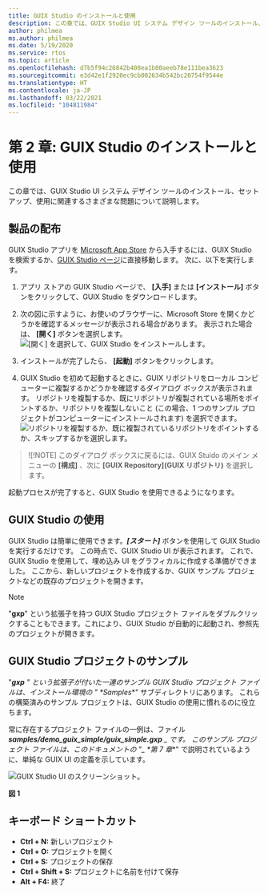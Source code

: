 ```yaml
---
title: GUIX Studio のインストールと使用
description: この章では、GUIX Studio UI システム デザイン ツールのインストール、セットアップ、使用に関連するさまざまな問題について説明します。
author: philmea
ms.author: philmea
ms.date: 5/19/2020
ms.service: rtos
ms.topic: article
ms.openlocfilehash: d7b5f94c26842b408ea1b00aeeb78e111bea3623
ms.sourcegitcommit: e3d42e1f2920ec9cb002634b542bc20754f9544e
ms.translationtype: HT
ms.contentlocale: ja-JP
ms.lasthandoff: 03/22/2021
ms.locfileid: "104811984"
---
```

# <a name="chapter-2-installation-and-use-of-guix-studio"></a>第 2 章: GUIX Studio のインストールと使用

この章では、GUIX Studio UI システム デザイン ツールのインストール、セットアップ、使用に関連するさまざまな問題について説明します。 

## <a name="product-distribution"></a>製品の配布

GUIX Studio アプリを [Microsoft App Store](https://microsoft.com/store/apps) から入手するには、GUIX Studio を検索するか、[GUIX Studio ページ](https://www.microsoft.com/p/azure-rtos-guix-studio/9pbm1k1r7q0f?activetab=pivot:overviewtab)に直接移動します。 次に、以下を実行します。

1. アプリ ストアの GUIX Studio ページで、 **[入手]** または **[インストール]** ボタンをクリックして、GUIX Studio をダウンロードします。

1. 次の図に示すように、お使いのブラウザーに、Microsoft Store を開くかどうかを確認するメッセージが表示される場合があります。 表示された場合は、 **[開く]** ボタンを選択します。
![[開く] を選択して、GUIX Studio をインストールします。](./media/guix-studio/open-ms-store.png)

1. インストールが完了したら、 **[起動]** ボタンをクリックします。

1. GUIX Studio を初めて起動するときに、GUIX リポジトリをローカル コンピューターに複製するかどうかを確認するダイアログ ボックスが表示されます。 リポジトリを複製するか、既にリポジトリが複製されている場所をポイントするか、リポジトリを複製しないこと (この場合、1 つのサンプル プロジェクトがコンピューターにインストールされます) を選択できます。
![リポジトリを複製するか、既に複製されているリポジトリをポイントするか、スキップするかを選択します。](./media/guix-studio/clone-repo.png)

> ![!NOTE]
> このダイアログ ボックスに戻るには、GUIX Stuido のメイン メニューの **[構成]** 、次に **[GUIX Repository]\(GUIX リポジトリ\)** を選択します。

起動プロセスが完了すると、GUIX Studio を使用できるようになります。

## <a name="using-guix-studio"></a>GUIX Studio の使用

GUIX Studio は簡単に使用できます。***[スタート]*** ボタンを使用して GUIX Studio を実行するだけです。 この時点で、GUIX Studio UI が表示されます。 これで、GUIX Studio を使用して、埋め込み UI をグラフィカルに作成する準備ができました。 ここから、新しいプロジェクトを作成するか、GUIX サンプル プロジェクトなどの既存のプロジェクトを開きます。

> [!NOTE]
> "**gxp**" という拡張子を持つ GUIX Studio プロジェクト ファイルをダブルクリックすることもできます。これにより、GUIX Studio が自動的に起動され、参照先のプロジェクトが開きます。

## <a name="guix-studio-project-samples"></a>GUIX Studio プロジェクトのサンプル

"***gxp** _" という拡張子が付いた一連のサンプル GUIX Studio プロジェクト ファイルは、インストール環境の "_ *_Samples_**" サブディレクトリにあります。 これらの構築済みのサンプル プロジェクトは、GUIX Studio の使用に慣れるのに役立ちます。

常に存在するプロジェクト ファイルの一例は、ファイル ***samples/demo_guix_simple/guix_simple.gxp** _ です。 このサンプル プロジェクト ファイルは、このドキュメントの "_ *_第 7 章_**" で説明されているように、単純な GUIX UI の定義を示しています。

![GUIX Studio UI のスクリーンショット。](./media/guix-studio/image_10.png)

**図 1**

## <a name="keyboard-shortcuts"></a>キーボード ショートカット

- **Ctrl + N:** 新しいプロジェクト
- **Ctrl + O:** プロジェクトを開く
- **Ctrl + S:** プロジェクトの保存
- **Ctrl + Shift + S:** プロジェクトに名前を付けて保存
- **Alt + F4:** 終了
